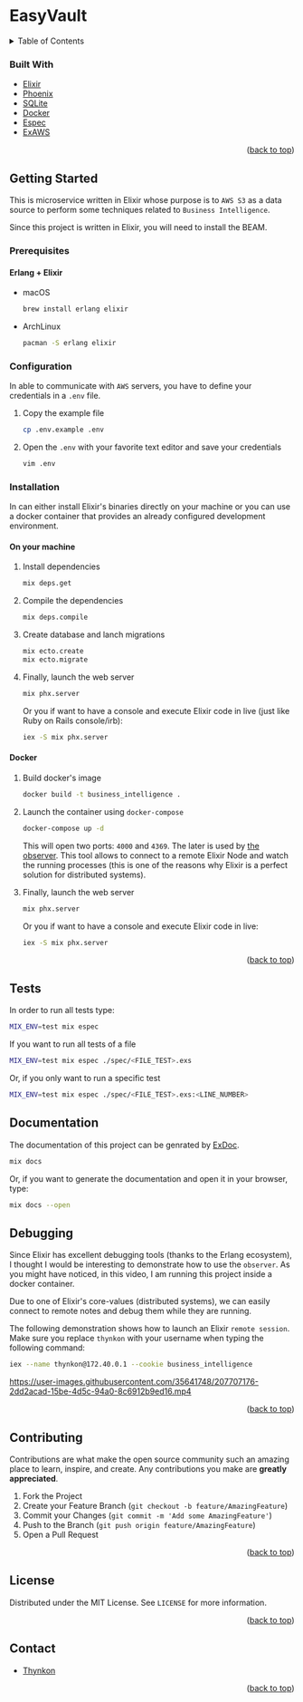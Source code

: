 # EasyVault
<a name="readme-top"></a>
<details>
  <summary>Table of Contents</summary>
  <ol>
    <li>
        <a href="#built-with">Built With</a>
    </li>
    <li>
      <a href="#getting-started">Getting Started</a>
      <ul>
        <li><a href="#prerequisites">Prerequisites</a></li>
        <li><a href="#configuration">Configuration</a></li>
        <li><a href="#installation">Installation</a></li>
      </ul>
    </li>
    <li><a href="#tests">Tests</a></li>
    <li><a href="#documentation">Documentation</a></li>
    <li><a href="#debugging">Debugging</a></li>
    <li><a href="#license">License</a></li>
  </ol>
</details>

### Built With

* [Elixir][elixir-url]
* [Phoenix][phoenix-url]
* [SQLite][sqlite-url]
* [Docker][oban-url]
* [Espec][espec-url]
* [ExAWS][exaws-url]

<p align="right">(<a href="#readme-top">back to top</a>)</p>

<!-- GETTING STARTED -->
## Getting Started
This is microservice written in Elixir whose purpose is to `AWS S3` as a data source to perform some techniques related to `Business Intelligence`.

Since this project is written in Elixir, you will need to install the BEAM.

### Prerequisites
#### Erlang + Elixir
- macOS
  ```sh
  brew install erlang elixir
  ```
- ArchLinux
  ```sh
  pacman -S erlang elixir
  ```

### Configuration
In able to communicate with `AWS` servers, you have to define your credentials in a `.env` file.

1. Copy the example file
    ```sh
    cp .env.example .env
    ```

2. Open the `.env` with your favorite text editor and save your credentials
    ```sh
    vim .env
    ```

### Installation
In can either install Elixir's binaries directly on your machine or you can use a docker container that provides an already configured development environment.

#### On your machine

1. Install dependencies
   ```sh
   mix deps.get
   ```

2. Compile the dependencies
    ```sh
    mix deps.compile
    ```
   
3. Create database and lanch migrations
   ```sh
   mix ecto.create
   mix ecto.migrate
   ```
6. Finally, launch the web server
   ```sh
   mix phx.server
   ```

   Or you if want to have a console and execute Elixir code in live (just like Ruby on Rails console/irb):
   
   ```sh
   iex -S mix phx.server
   ```

#### Docker

1. Build docker's image
   ```sh
   docker build -t business_intelligence .
   ```
2. Launch the container using `docker-compose`
   ```sh
   docker-compose up -d
   ```
   This will open two ports: `4000` and `4369`. The later is used by [the observer](https://elixir-lang.org/getting-started/debugging.html#observer). This tool allows to connect to a remote Elixir Node and watch the running processes (this is one of the reasons why Elixir is a perfect solution for distributed systems). 

6. Finally, launch the web server
   ```sh
   mix phx.server
   ```

   Or you if want to have a console and execute Elixir code in live:
   
   ```sh
   iex -S mix phx.server
   ```

<p align="right">(<a href="#readme-top">back to top</a>)</p>

## Tests
In order to run all tests type:

```sh
MIX_ENV=test mix espec
```

If you want to run all tests of a file
```sh
MIX_ENV=test mix espec ./spec/<FILE_TEST>.exs
```

Or, if you only want to run a specific test
```sh
MIX_ENV=test mix espec ./spec/<FILE_TEST>.exs:<LINE_NUMBER>
```

## Documentation
The documentation of this project can be genrated by [ExDoc](https://github.com/elixir-lang/ex_doc).
```sh
mix docs
```

Or, if you want to generate the documentation and open it in your browser, type:
```sh
mix docs --open
```

## Debugging
Since Elixir has excellent debugging tools (thanks to the Erlang ecosystem), I thought I would be interesting to demonstrate how to use the `observer`. As you might have noticed, in this video, I am running this project inside a docker container.

Due to one of Elixir's core-values (distributed systems), we can easily connect to remote notes and debug them while they are running.

The following demonstration shows how to launch an Elixir `remote session`. Make sure you replace `thynkon` with your username when typing the following command:
```sh
iex --name thynkon@172.40.0.1 --cookie business_intelligence
```

https://user-images.githubusercontent.com/35641748/207707176-2dd2acad-15be-4d5c-94a0-8c6912b9ed16.mp4


<p align="right">(<a href="#readme-top">back to top</a>)</p>

<!-- CONTRIBUTING -->
## Contributing

Contributions are what make the open source community such an amazing place to learn, inspire, and create. Any contributions you make are **greatly appreciated**.

1. Fork the Project
2. Create your Feature Branch (`git checkout -b feature/AmazingFeature`)
3. Commit your Changes (`git commit -m 'Add some AmazingFeature'`)
4. Push to the Branch (`git push origin feature/AmazingFeature`)
5. Open a Pull Request

<p align="right">(<a href="#readme-top">back to top</a>)</p>

<!-- LICENSE -->
## License
Distributed under the MIT License. See `LICENSE` for more information.

<p align="right">(<a href="#readme-top">back to top</a>)</p>

<!-- CONTACT -->
## Contact
- [Thynkon](https://github.com/Thynkon)

<p align="right">(<a href="#readme-top">back to top</a>)</p>

<!-- MARKDOWN LINKS & IMAGES -->
<!-- https://www.markdownguide.org/basic-syntax/#reference-style-links -->
[elixir-url]: https://elixir-lang.org
[phoenix-url]: https://www.phoenixframework.org
[sqlite-url]: https://www.sqlite.org
[postgresql-url]: https://www.postgresql.org
[oban-url]: https://github.com/sorentwo/oban
[bootstrap-url]: https://getbootstrap.com
[exaws-url]: https://github.com/ex-aws/ex_aws
[espec-url]: https://github.com/antonmi/espec
